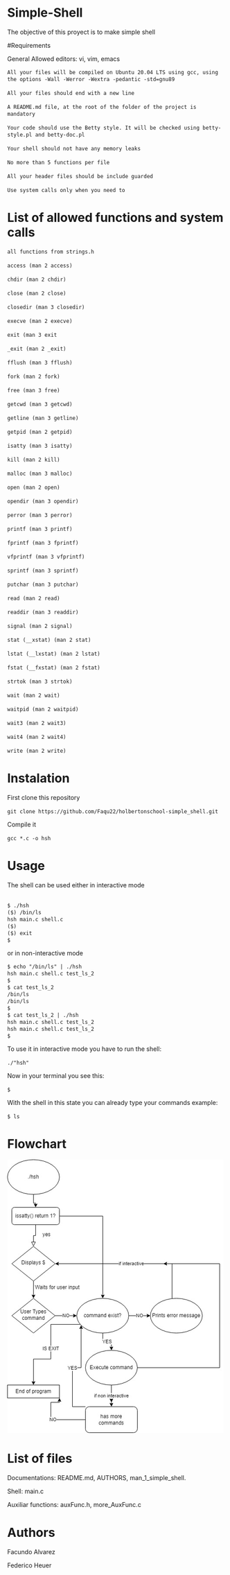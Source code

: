 # Simple-Shell
The objective of this proyect is to make simple shell

#Requirements

General
	Allowed editors: vi, vim, emacs

	All your files will be compiled on Ubuntu 20.04 LTS using gcc, using the options -Wall -Werror -Wextra -pedantic -std=gnu89

	All your files should end with a new line

	A README.md file, at the root of the folder of the project is mandatory

	Your code should use the Betty style. It will be checked using betty-style.pl and betty-doc.pl

	Your shell should not have any memory leaks

	No more than 5 functions per file

	All your header files should be include guarded

	Use system calls only when you need to

# List of allowed functions and system calls

	all functions from strings.h

	access (man 2 access)

	chdir (man 2 chdir)

	close (man 2 close)

	closedir (man 3 closedir)

	execve (man 2 execve)

	exit (man 3 exit

	_exit (man 2 _exit)

	fflush (man 3 fflush)

	fork (man 2 fork)

	free (man 3 free)

	getcwd (man 3 getcwd)

	getline (man 3 getline)

	getpid (man 2 getpid)

	isatty (man 3 isatty)

	kill (man 2 kill)

	malloc (man 3 malloc)

	open (man 2 open)

	opendir (man 3 opendir)

	perror (man 3 perror)

	printf (man 3 printf)

	fprintf (man 3 fprintf)

	vfprintf (man 3 vfprintf)

	sprintf (man 3 sprintf)

	putchar (man 3 putchar)

	read (man 2 read)

	readdir (man 3 readdir)

	signal (man 2 signal)

	stat (__xstat) (man 2 stat)

	lstat (__lxstat) (man 2 lstat)

	fstat (__fxstat) (man 2 fstat)

	strtok (man 3 strtok)

	wait (man 2 wait)

	waitpid (man 2 waitpid)

	wait3 (man 2 wait3)

	wait4 (man 2 wait4)

	write (man 2 write)

# Instalation
First clone this repository

`` git clone https://github.com/Faqu22/holbertonschool-simple_shell.git ``

Compile it

`` gcc *.c -o hsh ``
# Usage

The shell can be used either in interactive mode

```shell

$ ./hsh
($) /bin/ls
hsh main.c shell.c
($)
($) exit
$

```
or in non-interactive mode

```
$ echo "/bin/ls" | ./hsh
hsh main.c shell.c test_ls_2
$
$ cat test_ls_2
/bin/ls
/bin/ls
$
$ cat test_ls_2 | ./hsh
hsh main.c shell.c test_ls_2
hsh main.c shell.c test_ls_2
$

```
To use it in interactive mode you have to run the shell:

`` ./"hsh" ``

Now in your terminal you see this:

`` $ ``

With the shell in this state you can already type your commands
example:

``$ ls ``

# Flowchart

![flowchart](Flowchar.jpg)

# List of files

Documentations: README.md, AUTHORS, man_1_simple_shell.

Shell: main.c

Auxiliar functions: auxFunc.h, more_AuxFunc.c

# Authors

Facundo Alvarez

Federico Heuer
